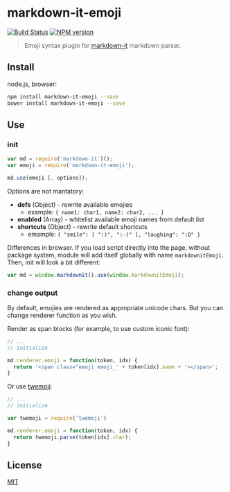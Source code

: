 # markdown-it-emoji

[![Build Status](https://img.shields.io/travis/markdown-it/markdown-it-emoji/master.svg?style=flat)](https://travis-ci.org/markdown-it/markdown-it-emoji)
[![NPM version](https://img.shields.io/npm/v/markdown-it-emoji.svg?style=flat)](https://www.npmjs.org/package/markdown-it-emoji)

> Emoji syntax plugin for [markdown-it](https://github.com/markdown-it/markdown-it)
markdown parser.

## Install

node.js, browser:

```bash
npm install markdown-it-emoji --save
bower install markdown-it-emoji --save
```

## Use

### init

```js
var md = require('markdown-it')();
var emoji = require('markdown-it-emoji');

md.use(emoji [, options]);
```

Options are not mantatory:

- __defs__ (Object) - rewrite available emojies
  - example: `{ name1: char1, name2: char2, ... }`
- __enabled__ (Array) - whitelist available emoji names from default list
- __shortcuts__ (Object) - rewrite default shortcuts
  - emample: `{ "smile": [ ":)", ":-)" ], "laughing": ":D" }`

Differences in browser. If you load script directly into the page, without
package system, module will add itself globally with name `markdownitEmoji`.
Then, init will look a bit different:

```js
var md = window.markdownit().use(window.markdownitEmoji);
```


### change output

By default, emojies are rendered as appropriate unicode chars. But you can change
renderer function as you wish.

Render as span blocks (for example, to use custom iconic font):

```js
// ...
// initialize

md.renderer.emoji = function(token, idx) {
  return '<span class="emoji emoji_' + token[idx].name + '></span>';
}
```

Or use [twemoji](https://github.com/twitter/twemoji):

```js
// ...
// initialize

var twemoji = require('twemoji')

md.renderer.emoji = function(token, idx) {
  return twemoji.parse(token[idx].char);
}
```


## License

[MIT](https://github.com/markdown-it/markdown-it-emoji/blob/master/LICENSE)
